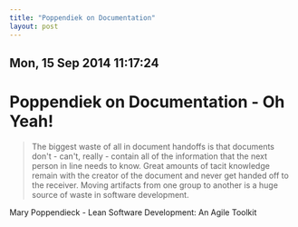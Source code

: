 ```yaml
---
title: "Poppendiek on Documentation"
layout: post 
---
```



## Mon, 15 Sep 2014 11:17:24 

# Poppendiek on Documentation - Oh Yeah!

> The biggest waste of all in document handoffs is that documents don't - can't, really - contain all of the information that the next person in line needs to know. Great amounts of tacit knowledge remain with the creator of the document and never get handed off to the receiver.  Moving artifacts from one group to another is a huge source of waste in software development.

Mary Poppendieck - Lean Software Development: An Agile Toolkit
